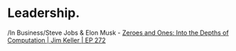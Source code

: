 # Leadership.
/In Business/Steve Jobs &amp; Elon Musk - [Zeroes and Ones: Into the Depths of Computation | Jim Keller | EP 272](https://youtu.be/1TmuJSbms9c)
